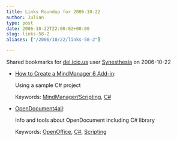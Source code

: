 ```yaml
---
title: Links Roundup for 2006-10-22
author: Julian
type: post
date: 2006-10-22T22:00:02+00:00
slug: links-58-2 
aliases: ["/2006/10/22/links-58-2"]

---
```

Shared bookmarks for [del.icio.us][1] user  [Synesthesia][2] on 2006-10-22

  * [How to Create a MindManager 6 Add-in][3]:
  
    Using a sample C# project
  
    Keywords: [MindManager/Scripting][4], [C#][5]
  * [OpenDocument4all][6]:
  
    Info and tools about OpenDocument including C# library
  
    Keywords: [OpenOffice][7], [C#][5], [Scripting][8]

 [1]: https://del.icio.us/
 [2]: https://del.icio.us/synesthesia
 [3]: https://www.mindjet.com/us/devzone/6/how_to_create_mm6_addin_cs_using_sample_project/ "https://www.mindjet.com/us/devzone/6/how_to_create_mm6_addin_cs_using_sample_project/"
 [4]: https://del.icio.us/synesthesia/MindManager/Scripting
 [5]: https://del.icio.us/synesthesia/C#
 [6]: https://www.opendocument4all.com/ "https://www.opendocument4all.com/"
 [7]: https://del.icio.us/synesthesia/OpenOffice
 [8]: https://del.icio.us/synesthesia/Scripting